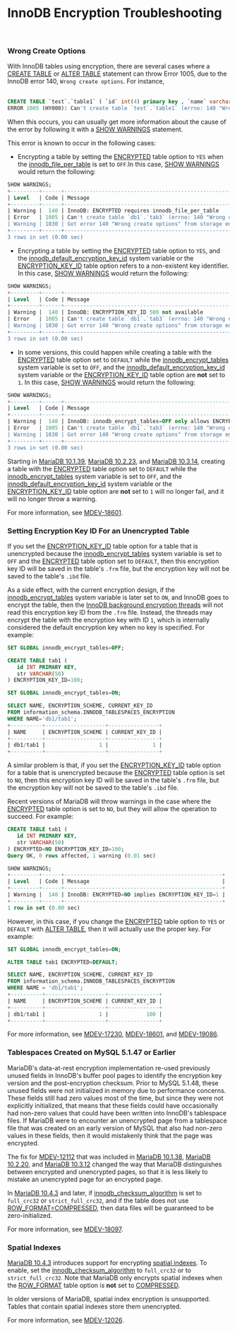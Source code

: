 # InnoDB Encryption Troubleshooting

<br>

### Wrong Create Options

With InnoDB tables using encryption, there are several cases where a [CREATE TABLE](/sql-statements-structure/sql-statements/data-definition/create/create-table/) or [ALTER TABLE](/sql-statements-structure/sql-statements/data-definition/alter/alter-table/) statement can throw Error 1005, due to the InnoDB error 140, `Wrong create options`.  For instance,
<br><br>

```sql
CREATE TABLE `test`.`table1` ( `id` int(4) primary key , `name` varchar(50));
ERROR 1005 (HY000): Can't create table `test`.`table1` (errno: 140 "Wrong create options")
```

When this occurs, you can usually get more information about the cause of the error by following it with a [SHOW WARNINGS](/sql-statements-structure/sql-statements/administrative-sql-statements/show/show-warnings/) statement.

This error is known to occur in the following cases:

- Encrypting a table by setting the [ENCRYPTED](/kb/en/create-table/#encrypted) table option to `YES` when the [innodb_file_per_table](/kb/en/innodb-system-variables/#innodb_file_per_table) is set to `OFF`.In this case, [SHOW WARNINGS](/sql-statements-structure/sql-statements/administrative-sql-statements/show/show-warnings/) would return the following:

```sql
SHOW WARNINGS;
+---------+------+---------------------------------------------------------------------+
| Level   | Code | Message                                                             |
+---------+------+---------------------------------------------------------------------+
| Warning |  140 | InnoDB: ENCRYPTED requires innodb_file_per_table                    |
| Error   | 1005 | Can't create table `db1`.`tab3` (errno: 140 "Wrong create options") |
| Warning | 1030 | Got error 140 "Wrong create options" from storage engine InnoDB     |
+---------+------+---------------------------------------------------------------------+
3 rows in set (0.00 sec)
```

- Encrypting a table by setting the [ENCRYPTED](/kb/en/create-table/#encrypted) table option to `YES`, and the [innodb_default_encryption_key_id](/kb/en/innodb-system-variables/#innodb_default_encryption_key_id) system variable or the [ENCRYPTION_KEY_ID](/kb/en/create-table/#encryption_key_id) table option refers to a non-existent key identifier. In this case, [SHOW WARNINGS](/sql-statements-structure/sql-statements/administrative-sql-statements/show/show-warnings/) would return the following:

```sql
SHOW WARNINGS;
+---------+------+---------------------------------------------------------------------+
| Level   | Code | Message                                                             |
+---------+------+---------------------------------------------------------------------+
| Warning |  140 | InnoDB: ENCRYPTION_KEY_ID 500 not available                         |
| Error   | 1005 | Can't create table `db1`.`tab3` (errno: 140 "Wrong create options") |
| Warning | 1030 | Got error 140 "Wrong create options" from storage engine InnoDB     |
+---------+------+---------------------------------------------------------------------+
3 rows in set (0.00 sec)
```

- In some versions, this could happen while creating a table with the [ENCRYPTED](/kb/en/create-table/#encrypted) table option set to `DEFAULT` while the [innodb_encrypt_tables](/kb/en/innodb-system-variables/#innodb_encrypt_tables) system variable is set to `OFF`, and the [innodb_default_encryption_key_id](/kb/en/innodb-system-variables/#innodb_default_encryption_key_id) system variable or the [ENCRYPTION_KEY_ID](/kb/en/create-table/#encryption_key_id) table option are <strong>not</strong> set to `1`. In this case, [SHOW WARNINGS](/sql-statements-structure/sql-statements/administrative-sql-statements/show/show-warnings/) would return the following:

```sql
SHOW WARNINGS;
+---------+------+---------------------------------------------------------------------+
| Level   | Code | Message                                                             |
+---------+------+---------------------------------------------------------------------+
| Warning |  140 | InnoDB: innodb_encrypt_tables=OFF only allows ENCRYPTION_KEY_ID=1   |
| Error   | 1005 | Can't create table `db1`.`tab3` (errno: 140 "Wrong create options") |
| Warning | 1030 | Got error 140 "Wrong create options" from storage engine InnoDB     |
+---------+------+---------------------------------------------------------------------+
3 rows in set (0.00 sec)
```

Starting in [MariaDB 10.1.39](/kb/en/mariadb-10139-release-notes/), [MariaDB 10.2.23](/kb/en/mariadb-10223-release-notes/), and [MariaDB 10.3.14](/kb/en/mariadb-10314-release-notes/), creating a table with the [ENCRYPTED](/kb/en/create-table/#encrypted) table option set to `DEFAULT` while the [innodb_encrypt_tables](/kb/en/innodb-system-variables/#innodb_encrypt_tables) system variable is set to `OFF`, and the [innodb_default_encryption_key_id](/kb/en/innodb-system-variables/#innodb_default_encryption_key_id) system variable or the [ENCRYPTION_KEY_ID](/kb/en/create-table/#encryption_key_id) table option are <strong>not</strong> set to `1` will no longer fail, and it will no longer throw a warning.

For more information, see [MDEV-18601](https://jira.mariadb.org/browse/MDEV-18601).

### Setting Encryption Key ID For an Unencrypted Table

If you set the [ENCRYPTION_KEY_ID](/kb/en/create-table/#encryption_key_id) table option for a table that is unencrypted because the [innodb_encrypt_tables](/kb/en/innodb-system-variables/#innodb_encrypt_tables) system variable is set to `OFF` and the [ENCRYPTED](/kb/en/create-table/#encrypted) table option set to `DEFAULT`, then this encryption key ID will be saved in the table's `.frm` file, but the encryption key will not be saved to the table's `.ibd` file.

As a side effect, with the current encryption design, if the [innodb_encrypt_tables](/kb/en/innodb-system-variables/#innodb_encrypt_tables) system variable is later set to `ON`, and InnoDB goes to encrypt the table, then the [InnoDB background encryption threads](/mariadb-administration/user-server-security/securing-mariadb/securing-mariadb-encryption/securing-mariadb-data-at-rest-encryption/innodb-encryption/innodb-background-encryption-threads/) will not read this encryption key ID from the `.frm` file. Instead, the threads may encrypt the table with the encryption key with ID `1`, which is internally considered the default encryption key when no key is specified. For example:

```sql
SET GLOBAL innodb_encrypt_tables=OFF;

CREATE TABLE tab1 (
   id INT PRIMARY KEY,
   str VARCHAR(50)
) ENCRYPTION_KEY_ID=100;

SET GLOBAL innodb_encrypt_tables=ON;

SELECT NAME, ENCRYPTION_SCHEME, CURRENT_KEY_ID
FROM information_schema.INNODB_TABLESPACES_ENCRYPTION
WHERE NAME='db1/tab1';
+----------+-------------------+----------------+
| NAME     | ENCRYPTION_SCHEME | CURRENT_KEY_ID |
+----------+-------------------+----------------+
| db1/tab1 |                 1 |              1 |
+----------+-------------------+----------------+
```

A similar problem is that, if you set the [ENCRYPTION_KEY_ID](/kb/en/create-table/#encryption_key_id) table option for a table that is unencrypted because the [ENCRYPTED](/kb/en/create-table/#encrypted) table option is set to `NO`, then this encryption key ID will be saved in the table's `.frm` file, but the encryption key will not be saved to the table's `.ibd` file.

Recent versions of MariaDB will throw warnings in the case where the [ENCRYPTED](/kb/en/create-table/#encrypted) table option is set to `NO`, but they will allow the operation to succeed. For example:

```sql
CREATE TABLE tab1 (
   id INT PRIMARY KEY,
   str VARCHAR(50)
) ENCRYPTED=NO ENCRYPTION_KEY_ID=100;
Query OK, 0 rows affected, 1 warning (0.01 sec)

SHOW WARNINGS;
+---------+------+--------------------------------------------------+
| Level   | Code | Message                                          |
+---------+------+--------------------------------------------------+
| Warning |  140 | InnoDB: ENCRYPTED=NO implies ENCRYPTION_KEY_ID=1 |
+---------+------+--------------------------------------------------+
1 row in set (0.00 sec)
```

However, in this case, if you change the [ENCRYPTED](/kb/en/create-table/#encrypted) table option to `YES` or `DEFAULT` with [ALTER TABLE](/sql-statements-structure/sql-statements/data-definition/alter/alter-table/), then it will actually use the proper key. For example:

```sql
SET GLOBAL innodb_encrypt_tables=ON;

ALTER TABLE tab1 ENCRYPTED=DEFAULT;

SELECT NAME, ENCRYPTION_SCHEME, CURRENT_KEY_ID
FROM information_schema.INNODB_TABLESPACES_ENCRYPTION
WHERE NAME = 'db1/tab1';
+----------+-------------------+----------------+
| NAME     | ENCRYPTION_SCHEME | CURRENT_KEY_ID |
+----------+-------------------+----------------+
| db1/tab1 |                 1 |            100 |
+----------+-------------------+----------------+
```

For more information, see [MDEV-17230](https://jira.mariadb.org/browse/MDEV-17230), [MDEV-18601](https://jira.mariadb.org/browse/MDEV-18601), and [MDEV-19086](https://jira.mariadb.org/browse/MDEV-19086).

### Tablespaces Created on MySQL 5.1.47 or Earlier

MariaDB's data-at-rest encryption implementation re-used previously unused fields in InnoDB's buffer pool pages to identify the encryption key version and the post-encryption checksum. Prior to MySQL 5.1.48, these unused fields were not initialized in memory due to performance concerns. These fields still had zero values most of the time, but since they were not explicitly initialized, that means that these fields could have occasionally had non-zero values that could have been written into InnoDB's tablespace files. If MariaDB were to encounter an unencrypted page from a tablespace file that was created on an early version of MySQL that also had non-zero values in these fields, then it would mistakenly think that the page was encrypted.

The fix for [MDEV-12112](https://jira.mariadb.org/browse/MDEV-12112) that was included in [MariaDB 10.1.38](/kb/en/mariadb-10138-release-notes/), [MariaDB 10.2.20](/kb/en/mariadb-10220-release-notes/), and [MariaDB 10.3.12](/kb/en/mariadb-10312-release-notes/) changed the way that MariaDB distinguishes between encrypted and unencrypted pages, so that it is less likely to mistake an unencrypted page for an encrypted page.

In [MariaDB 10.4.3](/kb/en/mariadb-1043-release-notes/) and later, if [innodb_checksum_algorithm](/kb/en/innodb-system-variables/#innodb_checksum_algorithm) is set to `full_crc32` or `strict_full_crc32`, and if the table does not use [ROW_FORMAT=COMPRESSED](/kb/en/innodb-storage-formats/), then data files will be guaranteed to be zero-initialized.

For more information, see [MDEV-18097](https://jira.mariadb.org/browse/MDEV-18097).

### Spatial Indexes

[MariaDB 10.4.3](/kb/en/mariadb-1043-release-notes/) introduces support for encrypting [spatial indexes](/sql-statements-structure/geographic-geometric-features/spatial-index/).  To enable, set the [innodb_checksum_algorithm](/kb/en/innodb-system-variables/#innodb_checksum_algorithm) to `full_crc32` or to `strict_full_crc32`.  Note that MariaDB only encrypts spatial indexes when the [ROW_FORMAT](/kb/en/create-table/#row_format) table option is <strong>not</strong> set to [COMPRESSED](/kb/en/innodb-storage-formats/#compressed).

In older versions of MariaDB, spatial index encryption is unsupported.  Tables that contain spatial indexes store them unencrypted.

For more information, see [MDEV-12026](https://jira.mariadb.org/browse/MDEV-12026).